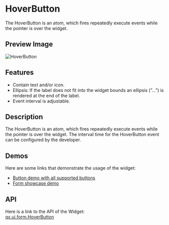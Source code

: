 HoverButton
===========

The HoverButton is an atom, which fires repeatedly execute events while
the pointer is over the widget.

Preview Image
-------------

![HoverButton](/pages/widget/button.png)

Features
--------

-   Contain text and/or icon.
-   Ellipsis: If the label does not fit into the widget bounds an
    ellipsis (”...”) is rendered at the end of the label.
-   Event interval is adjustable.

Description
-----------

The HoverButton is an atom, which fires repeatedly execute events while
the pointer is over the widget. The interval time for the HoverButton
event can be configured by the developer.

Demos
-----

Here are some links that demonstrate the usage of the widget:

-   [Button demo with all supported
    buttons](http://demo.qooxdoo.org/%{version}/demobrowser/#widget~Button.html)
-   [Form showcase
    demo](http://demo.qooxdoo.org/%{version}/demobrowser/#showcase~Form.html)

API
---

Here is a link to the API of the Widget:\
[qx.ui.form.HoverButton](http://demo.qooxdoo.org/%{version}/apiviewer/#qx.ui.form.RepeatButton)
